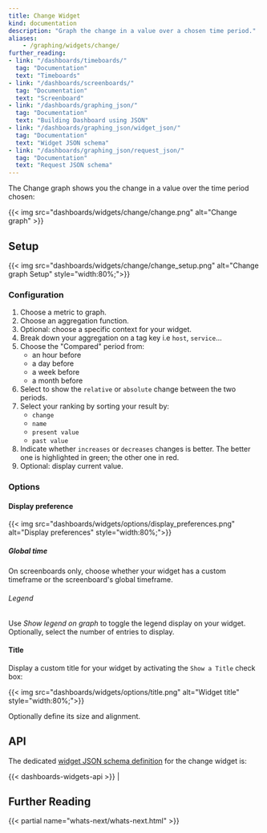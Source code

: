```yaml
---
title: Change Widget
kind: documentation
description: "Graph the change in a value over a chosen time period."
aliases:
    - /graphing/widgets/change/
further_reading:
- link: "/dashboards/timeboards/"
  tag: "Documentation"
  text: "Timeboards"
- link: "/dashboards/screenboards/"
  tag: "Documentation"
  text: "Screenboard"
- link: "/dashboards/graphing_json/"
  tag: "Documentation"
  text: "Building Dashboard using JSON"
- link: "/dashboards/graphing_json/widget_json/"
  tag: "Documentation"
  text: "Widget JSON schema"
- link: "/dashboards/graphing_json/request_json/"
  tag: "Documentation"
  text: "Request JSON schema"
---
```

The Change graph shows you the change in a value over the time period chosen:

{{< img src="dashboards/widgets/change/change.png" alt="Change graph" >}}

## Setup

{{< img src="dashboards/widgets/change/change_setup.png" alt="Change graph Setup"  style="width:80%;">}}

### Configuration

1. Choose a metric to graph.
2. Choose an aggregation function.
3. Optional: choose a specific context for your widget.
4. Break down your aggregation on a tag key i.e `host`, `service`...
5. Choose the "Compared" period from:
    * an hour before
    * a day before
    * a week before
    * a month before
6. Select to show the `relative` or `absolute` change between the two periods.
7. Select your ranking by sorting your result by:
    * `change`
    * `name`
    * `present value`
    * `past value`
8. Indicate whether `increases` or `decreases` changes is better. The better one is highlighted in green; the other one in red.
9. Optional: display current value.

### Options

#### Display preference

{{< img src="dashboards/widgets/options/display_preferences.png" alt="Display preferences"  style="width:80%;">}}

##### Global time

On screenboards only, choose whether your widget has a custom timeframe or the screenboard's global timeframe.

###### Legend

Use *Show legend on graph* to toggle the legend display on your widget. Optionally, select the number of entries to display.

#### Title

Display a custom title for your widget by activating the `Show a Title` check box:

{{< img src="dashboards/widgets/options/title.png" alt="Widget title"  style="width:80%;">}}

Optionally define its size and alignment.

## API

The dedicated [widget JSON schema definition][1] for the change widget is:

{{< dashboards-widgets-api >}}
                                                                                          |
## Further Reading

{{< partial name="whats-next/whats-next.html" >}}

[1]: /dashboards/graphing_json/widget_json/
